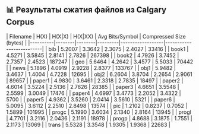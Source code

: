 ## 📊 Результаты сжатия файлов из Calgary Corpus

| Filename | H(X)   | H(X|X) | H(X|XX) | Avg Bits/Symbol | Compressed Size (bytes) |
|----------|--------|--------|---------|------------------|--------------------------|
| bib      | 5.2007 | 3.3642 | 2.3075  | 2.4027           | 33416                    |
| book1    | 4.5271 | 3.5845 | 2.8141  | 2.7826           | 267398                   |
| book2    | 4.7926 | 3.7452 | 2.7357  | 2.4523           | 187247                   |
| geo      | 5.6464 | 4.2642 | 3.4577  | 5.5033           | 70442                    |
| news     | 5.1896 | 4.0919 | 2.9228  | 2.8377           | 133767                   |
| obj1     | 5.9482 | 3.4637 | 1.4004  | 4.7228           | 12695                    |
| obj2     | 6.2604 | 3.8704 | 2.2654  | 2.9061           | 89657                    |
| paper1   | 4.9830 | 3.6461 | 2.3318  | 2.7835           | 18497                    |
| paper2   | 4.6014 | 3.5224 | 2.5136  | 2.7626           | 28385                    |
| paper3   | 4.6651 | 3.5548 | 2.5599  | 3.0049           | 17476                    |
| paper4   | 4.6997 | 3.4773 | 2.2052  | 3.4322           | 5700                     |
| paper5   | 4.9362 | 3.5260 | 2.0414  | 3.5610           | 5321                     |
| paper6   | 5.0095 | 3.6112 | 2.2510  | 2.8498           | 13574                    |
| pic      | 1.2102 | 0.8237 | 0.7052  | 1.5899           | 101995                   |
| progc    | 5.1990 | 3.6034 | 2.1340  | 2.8164           | 13945                    |
| progl    | 4.7701 | 3.2116 | 2.0436  | 2.1191           | 18978                    |
| progp    | 4.8688 | 3.1875 | 1.7551  | 2.1173           | 13069                    |
| trans    | 5.5328 | 3.3548 | 1.9305  | 1.9368           | 22683                    |
